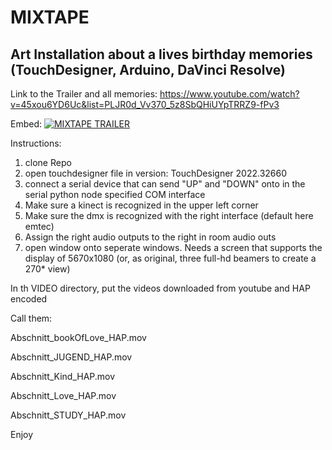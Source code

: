 # MIXTAPE
Art Installation about a lives birthday memories (TouchDesigner, Arduino, DaVinci Resolve)
----------------------------------------------
Link to the Trailer and all memories:
https://www.youtube.com/watch?v=45xou6YD6Uc&list=PLJR0d_Vv370_5z8SbQHiUYpTRRZ9-fPv3

Embed:
[![MIXTAPE TRAILER](https://img.youtube.com/vi/45xou6YD6Uc&list=PLJR0d_Vv370_5z8SbQHiUYpTRRZ9-fPv3/0.jpg)](https://www.youtube.com/watch?v=45xou6YD6Uc&list=PLJR0d_Vv370_5z8SbQHiUYpTRRZ9-fPv3)

Instructions: 
1. clone Repo
2. open touchdesigner file in version: TouchDesigner 2022.32660
3. connect a serial device that can send "UP" and "DOWN" onto in the serial python node specified COM interface
4. Make sure a kinect is recognized in the upper left corner
5. Make sure the dmx is recognized with the right interface (default here emtec)
6. Assign the right audio outputs to the right in room audio outs
7. open window onto seperate windows. Needs a screen that supports the display of 5670x1080 (or, as original, three full-hd beamers to create a 270* view)

In th VIDEO directory, put the videos downloaded from youtube and HAP encoded

Call them:

Abschnitt_bookOfLove_HAP.mov 

Abschnitt_JUGEND_HAP.mov 

Abschnitt_Kind_HAP.mov 

Abschnitt_Love_HAP.mov 

Abschnitt_STUDY_HAP.mov


Enjoy
